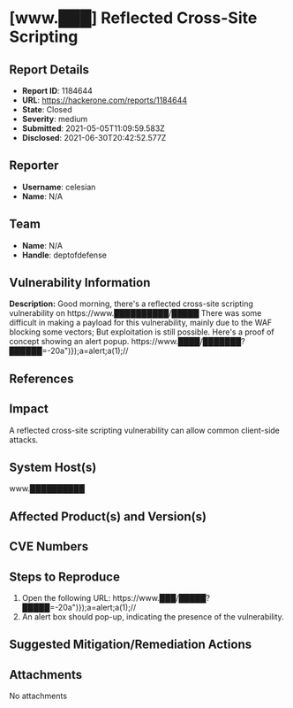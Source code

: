 # [www.███] Reflected Cross-Site Scripting

## Report Details
- **Report ID**: 1184644
- **URL**: https://hackerone.com/reports/1184644
- **State**: Closed
- **Severity**: medium
- **Submitted**: 2021-05-05T11:09:59.583Z
- **Disclosed**: 2021-06-30T20:42:52.577Z

## Reporter
- **Username**: celesian
- **Name**: N/A

## Team
- **Name**: N/A
- **Handle**: deptofdefense

## Vulnerability Information
**Description:**
Good morning, there's a reflected cross-site scripting vulnerability on https://www.██████████/█████
There was some difficult in making a payload for this vulnerability, mainly due to the WAF blocking some vectors; But exploitation is still possible.
Here's a proof of concept showing an alert popup.
https://www.████/███████?██████=-20a")});a=alert;a(1);//
## References

## Impact

A reflected cross-site scripting vulnerability can allow common client-side attacks.

## System Host(s)
www.██████████

## Affected Product(s) and Version(s)


## CVE Numbers


## Steps to Reproduce
1. Open the following URL: https://www.███/█████?█████=-20a")});a=alert;a(1);//
2. An alert box should pop-up, indicating the presence of the vulnerability.

## Suggested Mitigation/Remediation Actions




## Attachments
No attachments

